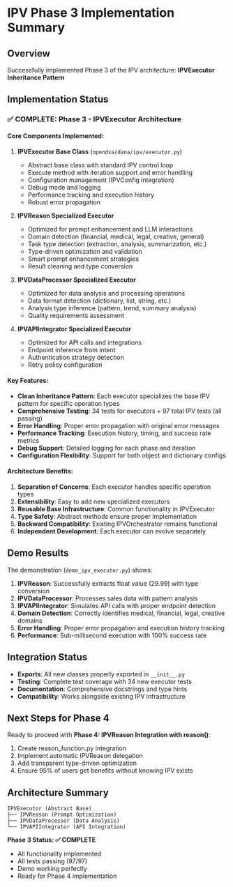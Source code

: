 # IPV Phase 3 Implementation Summary

## Overview
Successfully implemented Phase 3 of the IPV architecture: **IPVExecutor Inheritance Pattern**

## Implementation Status

### ✅ **COMPLETE: Phase 3 - IPVExecutor Architecture**

#### **Core Components Implemented:**

1. **IPVExecutor Base Class** (`opendxa/dana/ipv/executor.py`)
   - Abstract base class with standard IPV control loop
   - Execute method with iteration support and error handling
   - Configuration management (IPVConfig integration)
   - Debug mode and logging
   - Performance tracking and execution history
   - Robust error propagation

2. **IPVReason Specialized Executor**
   - Optimized for prompt enhancement and LLM interactions
   - Domain detection (financial, medical, legal, creative, general)
   - Task type detection (extraction, analysis, summarization, etc.)
   - Type-driven optimization and validation
   - Smart prompt enhancement strategies
   - Result cleaning and type conversion

3. **IPVDataProcessor Specialized Executor**
   - Optimized for data analysis and processing operations
   - Data format detection (dictionary, list, string, etc.)
   - Analysis type inference (pattern, trend, summary analysis)
   - Quality requirements assessment

4. **IPVAPIIntegrator Specialized Executor**
   - Optimized for API calls and integrations
   - Endpoint inference from intent
   - Authentication strategy detection
   - Retry policy configuration

#### **Key Features:**

- **Clean Inheritance Pattern**: Each executor specializes the base IPV pattern for specific operation types
- **Comprehensive Testing**: 34 tests for executors + 97 total IPV tests (all passing)
- **Error Handling**: Proper error propagation with original error messages
- **Performance Tracking**: Execution history, timing, and success rate metrics
- **Debug Support**: Detailed logging for each phase and iteration
- **Configuration Flexibility**: Support for both object and dictionary configs

#### **Architecture Benefits:**

1. **Separation of Concerns**: Each executor handles specific operation types
2. **Extensibility**: Easy to add new specialized executors
3. **Reusable Base Infrastructure**: Common functionality in IPVExecutor
4. **Type Safety**: Abstract methods ensure proper implementation
5. **Backward Compatibility**: Existing IPVOrchestrator remains functional
6. **Independent Development**: Each executor can evolve separately

## Demo Results

The demonstration (`demo_ipv_executor.py`) shows:

1. **IPVReason**: Successfully extracts float value (29.99) with type conversion
2. **IPVDataProcessor**: Processes sales data with pattern analysis
3. **IPVAPIIntegrator**: Simulates API calls with proper endpoint detection
4. **Domain Detection**: Correctly identifies medical, financial, legal, creative domains
5. **Error Handling**: Proper error propagation and execution history tracking
6. **Performance**: Sub-millisecond execution with 100% success rate

## Integration Status

- **Exports**: All new classes properly exported in `__init__.py`
- **Testing**: Complete test coverage with 34 new executor tests
- **Documentation**: Comprehensive docstrings and type hints
- **Compatibility**: Works alongside existing IPV infrastructure

## Next Steps for Phase 4

Ready to proceed with **Phase 4: IPVReason Integration with reason()**:

1. Create reason_function.py integration
2. Implement automatic IPVReason delegation
3. Add transparent type-driven optimization
4. Ensure 95% of users get benefits without knowing IPV exists

## Architecture Summary

```
IPVExecutor (Abstract Base)
├── IPVReason (Prompt Optimization)
├── IPVDataProcessor (Data Analysis) 
└── IPVAPIIntegrator (API Integration)
```

**Phase 3 Status: ✅ COMPLETE**
- All functionality implemented
- All tests passing (97/97)
- Demo working perfectly
- Ready for Phase 4 implementation 